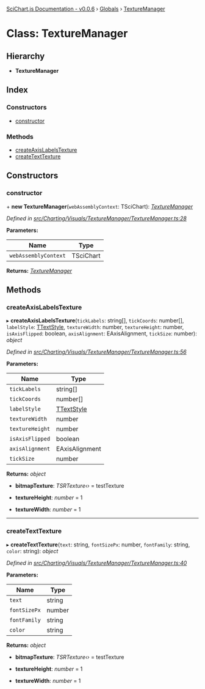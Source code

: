 [SciChart.js Documentation - v0.0.6](../README.md) › [Globals](../globals.md) › [TextureManager](texturemanager.md)

# Class: TextureManager

## Hierarchy

* **TextureManager**

## Index

### Constructors

* [constructor](texturemanager.md#constructor)

### Methods

* [createAxisLabelsTexture](texturemanager.md#createaxislabelstexture)
* [createTextTexture](texturemanager.md#createtexttexture)

## Constructors

###  constructor

\+ **new TextureManager**(`webAssemblyContext`: TSciChart): *[TextureManager](texturemanager.md)*

*Defined in [src/Charting/Visuals/TextureManager/TextureManager.ts:28](https://github.com/ABTSoftware/SciChart.Dev/blob/272ab7fc7f/Web/src/SciChart/src/Charting/Visuals/TextureManager/TextureManager.ts#L28)*

**Parameters:**

Name | Type |
------ | ------ |
`webAssemblyContext` | TSciChart |

**Returns:** *[TextureManager](texturemanager.md)*

## Methods

###  createAxisLabelsTexture

▸ **createAxisLabelsTexture**(`tickLabels`: string[], `tickCoords`: number[], `labelStyle`: [TTextStyle](../globals.md#ttextstyle), `textureWidth`: number, `textureHeight`: number, `isAxisFlipped`: boolean, `axisAlignment`: EAxisAlignment, `tickSize`: number): *object*

*Defined in [src/Charting/Visuals/TextureManager/TextureManager.ts:56](https://github.com/ABTSoftware/SciChart.Dev/blob/272ab7fc7f/Web/src/SciChart/src/Charting/Visuals/TextureManager/TextureManager.ts#L56)*

**Parameters:**

Name | Type |
------ | ------ |
`tickLabels` | string[] |
`tickCoords` | number[] |
`labelStyle` | [TTextStyle](../globals.md#ttextstyle) |
`textureWidth` | number |
`textureHeight` | number |
`isAxisFlipped` | boolean |
`axisAlignment` | EAxisAlignment |
`tickSize` | number |

**Returns:** *object*

* **bitmapTexture**: *TSRTexture‹›* = testTexture

* **textureHeight**: *number* = 1

* **textureWidth**: *number* = 1

___

###  createTextTexture

▸ **createTextTexture**(`text`: string, `fontSizePx`: number, `fontFamily`: string, `color`: string): *object*

*Defined in [src/Charting/Visuals/TextureManager/TextureManager.ts:40](https://github.com/ABTSoftware/SciChart.Dev/blob/272ab7fc7f/Web/src/SciChart/src/Charting/Visuals/TextureManager/TextureManager.ts#L40)*

**Parameters:**

Name | Type |
------ | ------ |
`text` | string |
`fontSizePx` | number |
`fontFamily` | string |
`color` | string |

**Returns:** *object*

* **bitmapTexture**: *TSRTexture‹›* = testTexture

* **textureHeight**: *number* = 1

* **textureWidth**: *number* = 1
